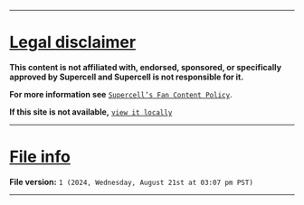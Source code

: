 
***

# [Legal disclaimer](#Legal-disclaimer)

**This content is not affiliated with, endorsed, sponsored, or specifically approved by Supercell and Supercell is not responsible for it.**

**For more information see** [`Supercell’s Fan Content Policy`](https://supercell.com/en/fan-content-policy/).

**If this site is not available,** [`view it locally`](/Legal/Fan-Content-Policy/README.md)

***

# [File info](#File-info)

**File version:** `1 (2024, Wednesday, August 21st at 03:07 pm PST)`

***
